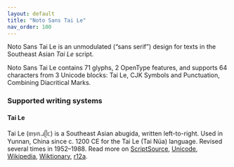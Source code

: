 ```yaml
---
layout: default
title: "Noto Sans Tai Le"
nav_order: 100
---
```

Noto Sans Tai Le is an unmodulated (“sans serif”) design for texts in the Southeast Asian _Tai Le_ script. 

Noto Sans Tai Le contains 71 glyphs, 2 OpenType features, and supports 64 characters from 3 Unicode blocks: Tai Le, CJK Symbols and Punctuation, Combining Diacritical Marks.


### Supported writing systems


#### Tai Le

Tai Le (<span class='autonym'>ᥖᥭᥰᥘᥫᥴ</span>) is a Southeast Asian abugida, written left-to-right. Used in Yunnan, China since c. 1200 CE for the Tai Le (Tai Nüa) language. Revised several times in 1952–1988. Read more on [ScriptSource](https://scriptsource.org/scr/Tale), [Unicode](https://www.unicode.org/versions/Unicode13.0.0/ch16.pdf#G32903), [Wikipedia](https://en.wikipedia.org/wiki/ISO_15924:Tale), [Wiktionary](https://en.wiktionary.org/wiki/Category:Tai_N%C3%BCa_script), [r12a](https://r12a.github.io/scripts/links?iso=Tale).

